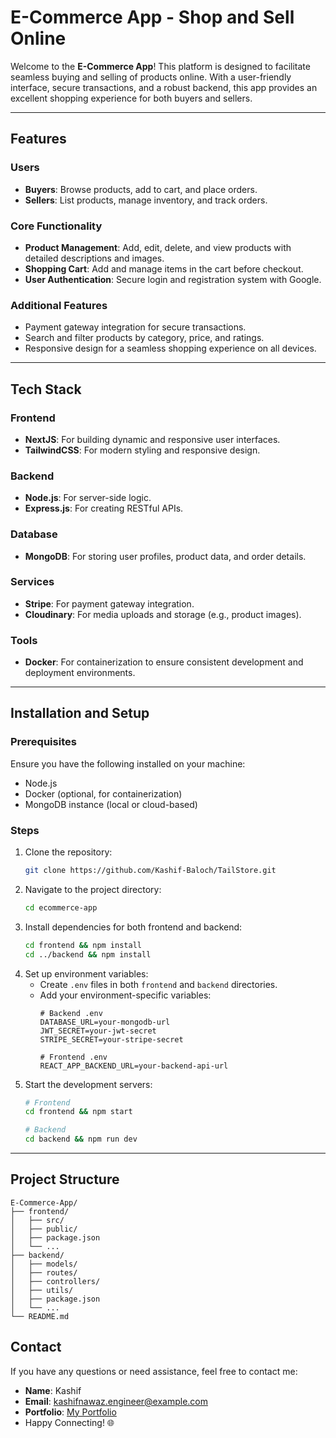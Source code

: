 # E-Commerce App - Shop and Sell Online

Welcome to the **E-Commerce App**! This platform is designed to facilitate seamless buying and selling of products online. 
With a user-friendly interface, secure transactions, and a robust backend, this app provides an excellent 
shopping experience for both buyers and sellers.

---

## Features

### Users
- **Buyers**: Browse products, add to cart, and place orders.
- **Sellers**: List products, manage inventory, and track orders.

### Core Functionality
- **Product Management**: Add, edit, delete, and view products with detailed descriptions and images.
- **Shopping Cart**: Add and manage items in the cart before checkout.
- **User Authentication**: Secure login and registration system with Google.

### Additional Features
- Payment gateway integration for secure transactions.
- Search and filter products by category, price, and ratings.
- Responsive design for a seamless shopping experience on all devices.

---

## Tech Stack

### Frontend
- **NextJS**: For building dynamic and responsive user interfaces.
- **TailwindCSS**: For modern styling and responsive design.

### Backend
- **Node.js**: For server-side logic.
- **Express.js**: For creating RESTful APIs.

### Database
- **MongoDB**: For storing user profiles, product data, and order details.

### Services
- **Stripe**: For payment gateway integration.
- **Cloudinary**: For media uploads and storage (e.g., product images).

### Tools
- **Docker**: For containerization to ensure consistent development and deployment environments.

---

## Installation and Setup

### Prerequisites
Ensure you have the following installed on your machine:
- Node.js
- Docker (optional, for containerization)
- MongoDB instance (local or cloud-based)

### Steps
1. Clone the repository:
   ```bash
   git clone https://github.com/Kashif-Baloch/TailStore.git
   ```
2. Navigate to the project directory:
   ```bash
   cd ecommerce-app
   ```
3. Install dependencies for both frontend and backend:
   ```bash
   cd frontend && npm install
   cd ../backend && npm install
   ```
4. Set up environment variables:
   - Create `.env` files in both `frontend` and `backend` directories.
   - Add your environment-specific variables:
     ```env
     # Backend .env
     DATABASE_URL=your-mongodb-url
     JWT_SECRET=your-jwt-secret
     STRIPE_SECRET=your-stripe-secret

     # Frontend .env
     REACT_APP_BACKEND_URL=your-backend-api-url
     ```
5. Start the development servers:
   ```bash
   # Frontend
   cd frontend && npm start

   # Backend
   cd backend && npm run dev
   ```

---

## Project Structure

```
E-Commerce-App/
├── frontend/
│   ├── src/
│   ├── public/
│   ├── package.json
│   └── ...
├── backend/
│   ├── models/
│   ├── routes/
│   ├── controllers/
│   ├── utils/
│   ├── package.json
│   └── ...
└── README.md
```


## Contact 
If you have any questions or need assistance,
feel free to contact me:
- **Name**: Kashif
- **Email**: kashifnawaz.engineer@example.com 
- **Portfolio**: [My Portfolio](https://kashif-baloch.vercel.app/)
- Happy Connecting! 🌐
